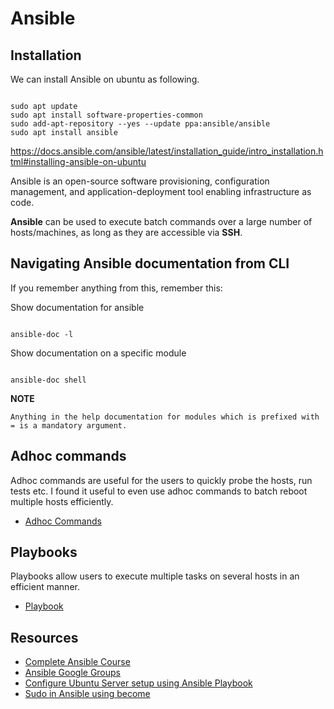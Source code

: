 # Ansible

## Installation

We can install Ansible on ubuntu as following.

```shell

sudo apt update
sudo apt install software-properties-common
sudo add-apt-repository --yes --update ppa:ansible/ansible
sudo apt install ansible
```

https://docs.ansible.com/ansible/latest/installation_guide/intro_installation.html#installing-ansible-on-ubuntu


Ansible is an open-source software provisioning, configuration management, and application-deployment tool enabling infrastructure as code.

**Ansible** can be used to execute batch commands over a large number of hosts/machines, as long as they are accessible via **SSH**.

## Navigating Ansible documentation from CLI

If you remember anything from this, remember this:


Show documentation for ansible
```shell

ansible-doc -l
```

Show documentation on a specific module

```shell

ansible-doc shell
```

**NOTE**
```text
Anything in the help documentation for modules which is prefixed with = is a mandatory argument.
```


## Adhoc commands

Adhoc commands are useful for the users to quickly probe the hosts, run tests etc. I found it useful to even use adhoc commands to batch reboot multiple hosts efficiently.

* [Adhoc Commands](adhoc.md)

## Playbooks

Playbooks allow users to execute multiple tasks on several hosts in an efficient manner.

* [Playbook](playbook.md)


## Resources

* [Complete Ansible Course](https://www.youtube.com/watch?v=KuiAiUyuDY4&list=PLnFWJCugpwfzTlIJ-JtuATD2MBBD7_m3u)
* [Ansible Google Groups](https://groups.google.com/g/ansible-project)
* [Configure Ubuntu Server setup using Ansible Playbook](https://www.digitalocean.com/community/tutorials/how-to-use-ansible-to-automate-initial-server-setup-on-ubuntu-18-04)
* [Sudo in Ansible using become](https://www.middlewareinventory.com/blog/ansible-sudo-ansible-become-example/)
